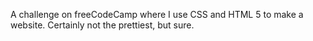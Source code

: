 A challenge on freeCodeCamp where I use CSS and HTML 5 to make a website. Certainly not the prettiest, but sure.
